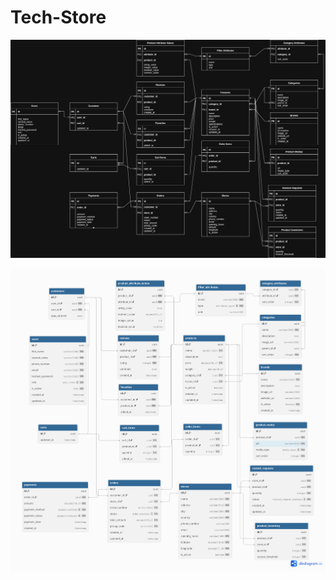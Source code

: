 # Tech-Store

![Logical ER-diagram](docs/logical_er_diagram.png)

![Physical DB-model](docs/physical_db_model.png)
